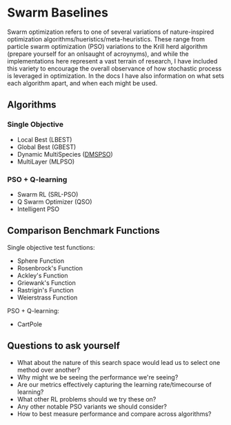 # Swarm Baselines

Swarm optimization refers to one of several variations of nature-inspired optimization algorithms/hueristics/meta-heuristics.
These range from particle swarm optimization (PSO) variations to the Krill herd algorithm (prepare yourself for an onlsaught of acroynyms), and while the implementations here represent a vast terrain of research, I have included this variety to encourage the overall observance of how stochastic process is leveraged in optimization. In the docs I have also information on what sets each algorithm apart, and when each might be used. 

## Algorithms
### Single Objective 

* Local Best (LBEST)
* Global Best (GBEST)
* Dynamic MultiSpecies ([DMSPSO](https://github.com/SioKCronin/swarm-baselines/tree/master/DMSPSO))
* MultiLayer (MLPSO) 

### PSO + Q-learning

* Swarm RL (SRL-PSO)
* Q Swarm Optimizer (QSO) 
* Intelligent PSO

## Comparison Benchmark Functions

Single objective test functions:
* Sphere Function
* Rosenbrock's Function
* Ackley's Function
* Griewank's Function
* Rastrigin's Function
* Weierstrass Function

PSO + Q-learning:
* CartPole

## Questions to ask yourself

* What about the nature of this search space would lead us to select one method over another?
* Why might we be seeing the performance we're seeing?
* Are our metrics effectively capturing the learning rate/timecourse of learning?
* What other RL problems should we try these on?
* Any other notable PSO variants we should consider?
* How to best measure performance and compare across algorithms? 
